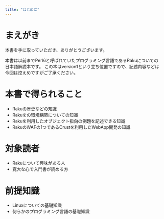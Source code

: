 ```yaml
---
title: "はじめに"
---
```



# まえがき

本書を手に取っていただき、ありがとうございます。

本書は以前までPerl6と呼ばれていたプログラミング言語であるRakuについての日本語解説本です。
この本はversion1という立ち位置ですので、記述内容などは今回は控えめですがご了承ください。


# 本書で得られること

 * Rakuの歴史などの知識
 * Rakuをの環境構築についての知識
 * Rakuを利用したオブジェクト指向の例題を記述できる知識
 * RakuのWAFの1つであるCrustを利用したWebApp開発の知識


# 対象読者

 * Rakuについて興味がある人
 * 寛大な心で入門書が読める方


# 前提知識

 * Linuxについての基礎知識
 * 何らかのプログラミング言語の基礎知識

